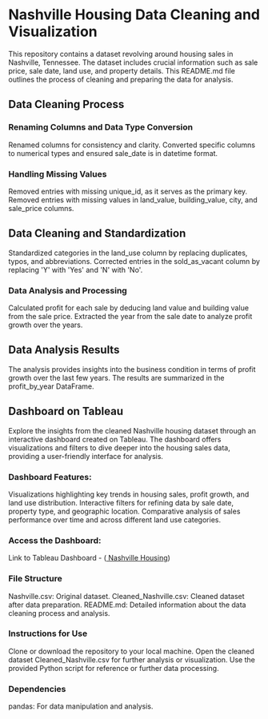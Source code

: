 # Nashville Housing Data Cleaning and Visualization
This repository contains a dataset revolving around housing sales in Nashville, Tennessee. The dataset includes crucial information such as sale price, sale date, land use, and property details. This README.md file outlines the process of cleaning and preparing the data for analysis.

## Data Cleaning Process
### Renaming Columns and Data Type Conversion
Renamed columns for consistency and clarity.
Converted specific columns to numerical types and ensured sale_date is in datetime format.
### Handling Missing Values
Removed entries with missing unique_id, as it serves as the primary key.
Removed entries with missing values in land_value, building_value, city, and sale_price columns.
## Data Cleaning and Standardization
Standardized categories in the land_use column by replacing duplicates, typos, and abbreviations.
Corrected entries in the sold_as_vacant column by replacing 'Y' with 'Yes' and 'N' with 'No'.
### Data Analysis and Processing
Calculated profit for each sale by deducing land value and building value from the sale price.
Extracted the year from the sale date to analyze profit growth over the years.
## Data Analysis Results
The analysis provides insights into the business condition in terms of profit growth over the last few years. The results are summarized in the profit_by_year DataFrame.
## Dashboard on Tableau
Explore the insights from the cleaned Nashville housing dataset through an interactive dashboard created on Tableau. The dashboard offers visualizations and filters to dive deeper into the housing sales data, providing a user-friendly interface for analysis.

### Dashboard Features:

Visualizations highlighting key trends in housing sales, profit growth, and land use distribution.
Interactive filters for refining data by sale date, property type, and geographic location.
Comparative analysis of sales performance over time and across different land use categories.
### Access the Dashboard:
Link to Tableau Dashboard - ([ Nashville Housing](https://public.tableau.com/app/profile/mahmood.honarvar/viz/Nashville_17138825706950/Dashboard1?publish=yes))
### File Structure
Nashville.csv: Original dataset.
Cleaned_Nashville.csv: Cleaned dataset after data preparation.
README.md: Detailed information about the data cleaning process and analysis.
### Instructions for Use
Clone or download the repository to your local machine.
Open the cleaned dataset Cleaned_Nashville.csv for further analysis or visualization.
Use the provided Python script for reference or further data processing.
### Dependencies
pandas: For data manipulation and analysis.
